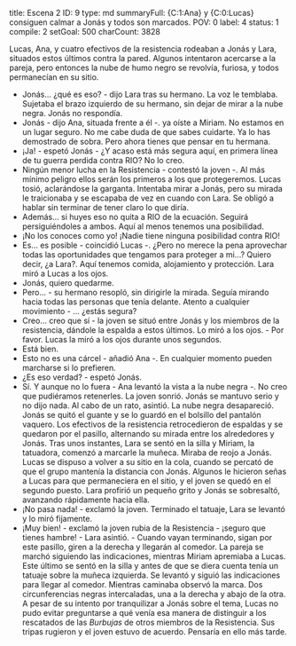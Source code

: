 title:          Escena 2
ID:             9
type:           md
summaryFull:    {C:1:Ana} y {C:0:Lucas} consiguen calmar a Jonás y todos son marcados.
POV:            0
label:          4
status:         1
compile:        2
setGoal:        500
charCount:      3828


Lucas, Ana, y cuatro efectivos de la resistencia rodeaban a Jonás y Lara, situados estos últimos contra la pared. Algunos intentaron acercarse a la pareja, pero entonces la nube de humo negro se revolvía, furiosa, y todos permanecían en su sitio.
- Jonás... ¿qué es eso? - dijo Lara tras su hermano.
La voz le temblaba. Sujetaba el brazo izquierdo de su hermano, sin dejar de mirar a la nube negra.
Jonás no respondía.
- Jonás - dijo Ana, situada frente a él -. ya oíste a Miriam. No estamos en un lugar seguro. No me cabe duda de que sabes cuidarte. Ya lo has demostrado de sobra. Pero ahora tienes que pensar en tu hermana.
- ¡Ja! - espetó Jonás - ¿Y acaso está más segura aquí, en primera línea de tu guerra perdida contra RIO? No lo creo.
- Ningún menor lucha en la Resistencia - contestó la joven -. Al más mínimo peligro ellos serán los primeros a los que protegeremos.
Lucas tosió, aclarándose la garganta. Intentaba mirar a Jonás, pero su mirada le traicionaba y se escapaba de vez en cuando con Lara. Se obligó a hablar sin terminar de tener claro lo que diría.
- Además... si huyes eso no quita a RIO de la ecuación. Seguirá persiguiéndoles a ambos. Aquí al menos tenemos una posibilidad.
- ¡No los conoces como yo! ¡Nadie tiene ninguna posibilidad contra RIO!
- Es... es posible - coincidió Lucas -. ¿Pero no merece la pena aprovechar todas las oportunidades que tengamos para proteger a mi...? Quiero decir, ¿a Lara?. Aquí tenemos comida, alojamiento y protección.
Lara miró a Lucas a los ojos.
- Jonás, quiero quedarme.
- Pero... - su hermano resopló, sin dirigirle la mirada. Seguía mirando hacia todas las personas que tenía delante. Atento a cualquier movimiento - ... ¿estás segura?
- Creo... creo que sí - la joven se situó entre Jonás y los miembros de la resistencia, dándole la espalda a estos últimos. Lo miró a los ojos. - Por favor.
Lucas la miró a los ojos durante unos segundos.
- Está bien.
- Esto no es una cárcel - añadió Ana -. En cualquier momento pueden marcharse si lo prefieren.
- ¿Es eso verdad? - espetó Jonás.
- Sí. Y aunque no lo fuera - Ana levantó la vista a la nube negra -. No creo que pudiéramos retenerles.
La joven sonrió. Jonás se mantuvo serio y no dijo nada. Al cabo de un rato, asintió.
La nube negra desapareció. Jonás se quitó el guante y se lo guardó en el bolsillo del pantalón vaquero. Los efectivos de la resistencia retrocedieron de espaldas y se quedaron por el pasillo, alternando su mirada entre los alrededores y Jonás.
Tras unos instantes, Lara se sentó en la silla y Miriam, la tatuadora, comenzó a marcarle la muñeca. Miraba de reojo a Jonás.
Lucas se dispuso a volver a su sitio en la cola, cuando se percató de que el grupo mantenía la distancia con Jonás.  Algunos le hicieron señas a Lucas para que permaneciera en el sitio, y el joven se quedó en el segundo puesto.
Lara profirió un pequeño grito y Jonás se sobresaltó, avanzando rápidamente hacia ella.
- ¡No pasa nada! - exclamó la joven.
Terminado el tatuaje, Lara se levantó y lo miró fijamente.
- ¡Muy bien! - exclamó la joven rubia de la Resistencia - ¡seguro que tienes hambre! - Lara asintió. - Cuando vayan terminando, sigan por este pasillo, giren a la derecha y llegarán al comedor.
La pareja se marchó siguiendo las indicaciones, mientras Miriam apremiaba a Lucas. Este último se sentó en la silla y antes de que se diera cuenta tenía un tatuaje sobre la muñeca izquierda.
Se levantó y siguió las indicaciones para llegar al comedor. Mientras caminaba observó la marca. Dos circunferencias negras intercaladas, una a la derecha y abajo de la otra.
A pesar de su intento por tranquilizar a Jonás sobre el tema, Lucas no pudo evitar preguntarse a qué venía esa manera de distinguir a los rescatados de las *Burbujas* de otros miembros de la Resistencia.
Sus tripas rugieron y el joven estuvo de acuerdo. Pensaría en ello más tarde.